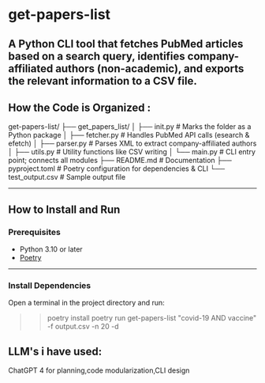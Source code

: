 # get-papers-list

A Python CLI tool that fetches PubMed articles based on a search query, identifies company-affiliated authors (non-academic), and exports the relevant information to a CSV file.
---
## How the Code is Organized :

get-papers-list/
├── get_papers_list/
│ ├── init.py # Marks the folder as a Python package
│ ├── fetcher.py # Handles PubMed API calls (esearch & efetch)
│ ├── parser.py # Parses XML to extract company-affiliated authors
│ ├── utils.py # Utility functions like CSV writing
│ └── main.py # CLI entry point; connects all modules
├── README.md # Documentation
├── pyproject.toml # Poetry configuration for dependencies & CLI
└── test_output.csv # Sample output file

---

##  How to Install and Run

### Prerequisites

- Python 3.10 or later
- [Poetry](https://python-poetry.org/docs/#installation)

---

### Install Dependencies

Open a terminal in the project directory and run:
>>poetry install
>>poetry run get-papers-list "covid-19 AND vaccine" -f output.csv -n 20 -d


## LLM's i have used:
ChatGPT 4 for planning,code modularization,CLI design
